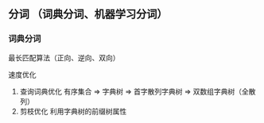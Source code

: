 ## 分词 （词典分词、机器学习分词）
### 词典分词
最长匹配算法（正向、逆向、双向）

速度优化
1. 查询词典优化
   有序集合 => 字典树 => 首字散列字典树 => 双数组字典树（全散列）
2. 剪枝优化
   利用字典树的前缀树属性
